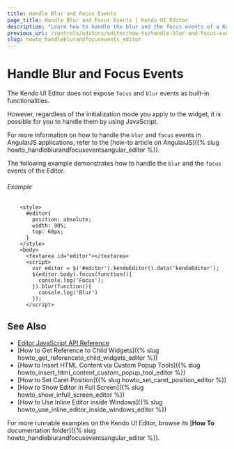 ```yaml
---
title: Handle Blur and Focus Events
page_title: Handle Blur and Focus Events | Kendo UI Editor
description: "Learn how to handle the blur and the focus events of a Kendo UI Editor."
previous_url: /controls/editors/editor/how-to/handle-blur-and-focus-events
slug: howto_handleblurandfocusevents_editor
---
```


# Handle Blur and Focus Events

The Kendo UI Editor does not expose `focus` and `blur` events as built-in functionalities.

However, regardless of the initialization mode you apply to the widget, it is possible for you to handle them by using JavaScript.

For more information on how to handle the `blur` and `focus` events in AngularJS applications, refer to the [how-to article on AngularJS]({% slug howto_handleblurandfocuseventsangular_editor %}).

The following example demonstrates how to handle the `blur` and the `focus` events of the Editor.

###### Example

```dojo
    <style>
      #editor{
        position: absolute;
        width: 90%;
        top: 60px;
      }
    </style>
    <body>
      <textarea id="editor"></textarea>
      <script>
        var editor = $('#editor').kendoEditor().data('kendoEditor');
        $(editor.body).focus(function(){
          console.log('Focus');
        }).blur(function(){
          console.log('Blur')
        });
      </script>
```

## See Also

* [Editor JavaScript API Reference](/api/javascript/ui/editor)
* [How to Get Reference to Child Widgets]({% slug howto_get_referenceto_child_widgets_editor %})
* [How to Insert HTML Content via Custom Popup Tools]({% slug howto_insert_html_content_custom_popup_tool_editor %})
* [How to Set Caret Position]({% slug howto_set_caret_position_editor %})
* [How to Show Editor in Full Screen]({% slug howto_show_infull_screen_editor %})
* [How to Use Inline Editor inside Windows]({% slug howto_use_inline_editor_inside_windows_editor %})

For more runnable examples on the Kendo UI Editor, browse its [**How To** documentation folder]({% slug howto_handleblurandfocuseventsangular_editor %}).

